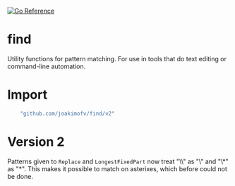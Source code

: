 [![Go Reference](https://pkg.go.dev/badge/github.com/joakimofv/find.svg)](https://pkg.go.dev/github.com/joakimofv/find/v2)

find
====

Utility functions for pattern matching. For use in tools that do text editing or command-line automation.

# Import

```go
    "github.com/joakimofv/find/v2"
```

# Version 2

Patterns given to `Replace` and `LongestFixedPart` now treat "\\\\" as "\\" and "\\\*" as "\*".
This makes it possible to match on asterixes, which before could not be done.
